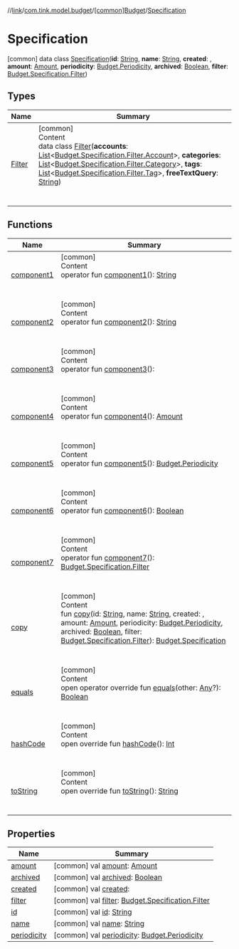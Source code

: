 //[link](../../../index.md)/[com.tink.model.budget](../../index.md)/[[common]Budget](../index.md)/[Specification](index.md)



# Specification  
 [common] data class [Specification](index.md)(**id**: [String](https://kotlinlang.org/api/latest/jvm/stdlib/kotlin/-string/index.html), **name**: [String](https://kotlinlang.org/api/latest/jvm/stdlib/kotlin/-string/index.html), **created**: <ERROR CLASS>, **amount**: [Amount](../../../com.tink.model.misc/[common]-amount/index.md), **periodicity**: [Budget.Periodicity](../-periodicity/index.md), **archived**: [Boolean](https://kotlinlang.org/api/latest/jvm/stdlib/kotlin/-boolean/index.html), **filter**: [Budget.Specification.Filter](-filter/index.md))   


## Types  
  
|  Name|  Summary| 
|---|---|
| <a name="com.tink.model.budget/Budget.Specification.Filter///PointingToDeclaration/"></a>[Filter](-filter/index.md)| <a name="com.tink.model.budget/Budget.Specification.Filter///PointingToDeclaration/"></a>[common]  <br>Content  <br>data class [Filter](-filter/index.md)(**accounts**: [List](https://kotlinlang.org/api/latest/jvm/stdlib/kotlin.collections/-list/index.html)<[Budget.Specification.Filter.Account](-filter/-account/index.md)>, **categories**: [List](https://kotlinlang.org/api/latest/jvm/stdlib/kotlin.collections/-list/index.html)<[Budget.Specification.Filter.Category](-filter/-category/index.md)>, **tags**: [List](https://kotlinlang.org/api/latest/jvm/stdlib/kotlin.collections/-list/index.html)<[Budget.Specification.Filter.Tag](-filter/-tag/index.md)>, **freeTextQuery**: [String](https://kotlinlang.org/api/latest/jvm/stdlib/kotlin/-string/index.html))  <br><br><br>


## Functions  
  
|  Name|  Summary| 
|---|---|
| <a name="com.tink.model.budget/Budget.Specification/component1/#/PointingToDeclaration/"></a>[component1](component1.md)| <a name="com.tink.model.budget/Budget.Specification/component1/#/PointingToDeclaration/"></a>[common]  <br>Content  <br>operator fun [component1](component1.md)(): [String](https://kotlinlang.org/api/latest/jvm/stdlib/kotlin/-string/index.html)  <br><br><br>
| <a name="com.tink.model.budget/Budget.Specification/component2/#/PointingToDeclaration/"></a>[component2](component2.md)| <a name="com.tink.model.budget/Budget.Specification/component2/#/PointingToDeclaration/"></a>[common]  <br>Content  <br>operator fun [component2](component2.md)(): [String](https://kotlinlang.org/api/latest/jvm/stdlib/kotlin/-string/index.html)  <br><br><br>
| <a name="com.tink.model.budget/Budget.Specification/component3/#/PointingToDeclaration/"></a>[component3](component3.md)| <a name="com.tink.model.budget/Budget.Specification/component3/#/PointingToDeclaration/"></a>[common]  <br>Content  <br>operator fun [component3](component3.md)(): <ERROR CLASS>  <br><br><br>
| <a name="com.tink.model.budget/Budget.Specification/component4/#/PointingToDeclaration/"></a>[component4](component4.md)| <a name="com.tink.model.budget/Budget.Specification/component4/#/PointingToDeclaration/"></a>[common]  <br>Content  <br>operator fun [component4](component4.md)(): [Amount](../../../com.tink.model.misc/[common]-amount/index.md)  <br><br><br>
| <a name="com.tink.model.budget/Budget.Specification/component5/#/PointingToDeclaration/"></a>[component5](component5.md)| <a name="com.tink.model.budget/Budget.Specification/component5/#/PointingToDeclaration/"></a>[common]  <br>Content  <br>operator fun [component5](component5.md)(): [Budget.Periodicity](../-periodicity/index.md)  <br><br><br>
| <a name="com.tink.model.budget/Budget.Specification/component6/#/PointingToDeclaration/"></a>[component6](component6.md)| <a name="com.tink.model.budget/Budget.Specification/component6/#/PointingToDeclaration/"></a>[common]  <br>Content  <br>operator fun [component6](component6.md)(): [Boolean](https://kotlinlang.org/api/latest/jvm/stdlib/kotlin/-boolean/index.html)  <br><br><br>
| <a name="com.tink.model.budget/Budget.Specification/component7/#/PointingToDeclaration/"></a>[component7](component7.md)| <a name="com.tink.model.budget/Budget.Specification/component7/#/PointingToDeclaration/"></a>[common]  <br>Content  <br>operator fun [component7](component7.md)(): [Budget.Specification.Filter](-filter/index.md)  <br><br><br>
| <a name="com.tink.model.budget/Budget.Specification/copy/#kotlin.String#kotlin.String##com.tink.model.misc.Amount#com.tink.model.budget.Budget.Periodicity#kotlin.Boolean#com.tink.model.budget.Budget.Specification.Filter/PointingToDeclaration/"></a>[copy](copy.md)| <a name="com.tink.model.budget/Budget.Specification/copy/#kotlin.String#kotlin.String##com.tink.model.misc.Amount#com.tink.model.budget.Budget.Periodicity#kotlin.Boolean#com.tink.model.budget.Budget.Specification.Filter/PointingToDeclaration/"></a>[common]  <br>Content  <br>fun [copy](copy.md)(id: [String](https://kotlinlang.org/api/latest/jvm/stdlib/kotlin/-string/index.html), name: [String](https://kotlinlang.org/api/latest/jvm/stdlib/kotlin/-string/index.html), created: <ERROR CLASS>, amount: [Amount](../../../com.tink.model.misc/[common]-amount/index.md), periodicity: [Budget.Periodicity](../-periodicity/index.md), archived: [Boolean](https://kotlinlang.org/api/latest/jvm/stdlib/kotlin/-boolean/index.html), filter: [Budget.Specification.Filter](-filter/index.md)): [Budget.Specification](index.md)  <br><br><br>
| <a name="kotlin/Any/equals/#kotlin.Any?/PointingToDeclaration/"></a>[equals](../../../com.tink.service.user/[common]-user-profile-service-impl/index.md#%5Bkotlin%2FAny%2Fequals%2F%23kotlin.Any%3F%2FPointingToDeclaration%2F%5D%2FFunctions%2F1135467963)| <a name="kotlin/Any/equals/#kotlin.Any?/PointingToDeclaration/"></a>[common]  <br>Content  <br>open operator override fun [equals](../../../com.tink.service.user/[common]-user-profile-service-impl/index.md#%5Bkotlin%2FAny%2Fequals%2F%23kotlin.Any%3F%2FPointingToDeclaration%2F%5D%2FFunctions%2F1135467963)(other: [Any](https://kotlinlang.org/api/latest/jvm/stdlib/kotlin/-any/index.html)?): [Boolean](https://kotlinlang.org/api/latest/jvm/stdlib/kotlin/-boolean/index.html)  <br><br><br>
| <a name="kotlin/Any/hashCode/#/PointingToDeclaration/"></a>[hashCode](../../../com.tink.service.user/[common]-user-profile-service-impl/index.md#%5Bkotlin%2FAny%2FhashCode%2F%23%2FPointingToDeclaration%2F%5D%2FFunctions%2F1135467963)| <a name="kotlin/Any/hashCode/#/PointingToDeclaration/"></a>[common]  <br>Content  <br>open override fun [hashCode](../../../com.tink.service.user/[common]-user-profile-service-impl/index.md#%5Bkotlin%2FAny%2FhashCode%2F%23%2FPointingToDeclaration%2F%5D%2FFunctions%2F1135467963)(): [Int](https://kotlinlang.org/api/latest/jvm/stdlib/kotlin/-int/index.html)  <br><br><br>
| <a name="kotlin/Any/toString/#/PointingToDeclaration/"></a>[toString](../../../com.tink.service.user/[common]-user-profile-service-impl/index.md#%5Bkotlin%2FAny%2FtoString%2F%23%2FPointingToDeclaration%2F%5D%2FFunctions%2F1135467963)| <a name="kotlin/Any/toString/#/PointingToDeclaration/"></a>[common]  <br>Content  <br>open override fun [toString](../../../com.tink.service.user/[common]-user-profile-service-impl/index.md#%5Bkotlin%2FAny%2FtoString%2F%23%2FPointingToDeclaration%2F%5D%2FFunctions%2F1135467963)(): [String](https://kotlinlang.org/api/latest/jvm/stdlib/kotlin/-string/index.html)  <br><br><br>


## Properties  
  
|  Name|  Summary| 
|---|---|
| <a name="com.tink.model.budget/Budget.Specification/amount/#/PointingToDeclaration/"></a>[amount](amount.md)| <a name="com.tink.model.budget/Budget.Specification/amount/#/PointingToDeclaration/"></a> [common] val [amount](amount.md): [Amount](../../../com.tink.model.misc/[common]-amount/index.md)   <br>
| <a name="com.tink.model.budget/Budget.Specification/archived/#/PointingToDeclaration/"></a>[archived](archived.md)| <a name="com.tink.model.budget/Budget.Specification/archived/#/PointingToDeclaration/"></a> [common] val [archived](archived.md): [Boolean](https://kotlinlang.org/api/latest/jvm/stdlib/kotlin/-boolean/index.html)   <br>
| <a name="com.tink.model.budget/Budget.Specification/created/#/PointingToDeclaration/"></a>[created](created.md)| <a name="com.tink.model.budget/Budget.Specification/created/#/PointingToDeclaration/"></a> [common] val [created](created.md): <ERROR CLASS>   <br>
| <a name="com.tink.model.budget/Budget.Specification/filter/#/PointingToDeclaration/"></a>[filter](filter.md)| <a name="com.tink.model.budget/Budget.Specification/filter/#/PointingToDeclaration/"></a> [common] val [filter](filter.md): [Budget.Specification.Filter](-filter/index.md)   <br>
| <a name="com.tink.model.budget/Budget.Specification/id/#/PointingToDeclaration/"></a>[id](id.md)| <a name="com.tink.model.budget/Budget.Specification/id/#/PointingToDeclaration/"></a> [common] val [id](id.md): [String](https://kotlinlang.org/api/latest/jvm/stdlib/kotlin/-string/index.html)   <br>
| <a name="com.tink.model.budget/Budget.Specification/name/#/PointingToDeclaration/"></a>[name](name.md)| <a name="com.tink.model.budget/Budget.Specification/name/#/PointingToDeclaration/"></a> [common] val [name](name.md): [String](https://kotlinlang.org/api/latest/jvm/stdlib/kotlin/-string/index.html)   <br>
| <a name="com.tink.model.budget/Budget.Specification/periodicity/#/PointingToDeclaration/"></a>[periodicity](periodicity.md)| <a name="com.tink.model.budget/Budget.Specification/periodicity/#/PointingToDeclaration/"></a> [common] val [periodicity](periodicity.md): [Budget.Periodicity](../-periodicity/index.md)   <br>

